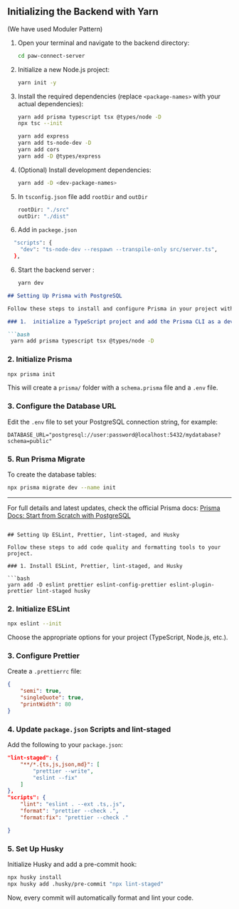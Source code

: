 ## Initializing the Backend with Yarn
 (We have used Moduler Pattern)
1. Open your terminal and navigate to the backend directory:
    ```bash
    cd paw-connect-server
    ```

2. Initialize a new Node.js project:
    ```bash
    yarn init -y
    ```

3. Install the required dependencies (replace `<package-names>` with your actual dependencies):
    ```bash
    yarn add prisma typescript tsx @types/node -D
    npx tsc --init
    ```
    ```bash
    yarn add express
    yarn add ts-node-dev -D
    yarn add cors
    yarn add -D @types/express

    ```
    

4. (Optional) Install development dependencies:
    ```bash
    yarn add -D <dev-package-names>
    ```
5. In `tsconfig.json` file add `rootDir` and `outDir`
    ```bash
    rootDir: "./src"
    outDir: "./dist"
    ```

7. Add in `packege.json`
```bash
  "scripts": {
    "dev": "ts-node-dev --respawn --transpile-only src/server.ts",
  },

```
6. Start the backend server :
    ```bash
    yarn dev
    ```




````markdown
## Setting Up Prisma with PostgreSQL

Follow these steps to install and configure Prisma in your project with a PostgreSQL database.

### 1.  initialize a TypeScript project and add the Prisma CLI as a development dependency to it:

```bash
 yarn add prisma typescript tsx @types/node -D
````

### 2. Initialize Prisma

```bash
npx prisma init
```

This will create a `prisma/` folder with a `schema.prisma` file and a `.env` file.



### 3. Configure the Database URL

Edit the `.env` file to set your PostgreSQL connection string, for example:

```env
DATABASE_URL="postgresql://user:password@localhost:5432/mydatabase?schema=public"
```



### 5. Run Prisma Migrate

To create the database tables:

```bash
npx prisma migrate dev --name init
```
---

For full details and latest updates, check the official Prisma docs:
[Prisma Docs: Start from Scratch with PostgreSQL](https://www.prisma.io/docs/getting-started/setup-prisma/start-from-scratch/relational-databases-typescript-prismaPostgres)

```

## Setting Up ESLint, Prettier, lint-staged, and Husky

Follow these steps to add code quality and formatting tools to your project.

### 1. Install ESLint, Prettier, lint-staged, and Husky

```bash
yarn add -D eslint prettier eslint-config-prettier eslint-plugin-prettier lint-staged husky
```

### 2. Initialize ESLint

```bash
npx eslint --init
```

Choose the appropriate options for your project (TypeScript, Node.js, etc.).

### 3. Configure Prettier

Create a `.prettierrc` file:

```json
{
    "semi": true,
    "singleQuote": true,
    "printWidth": 80
}
```

### 4. Update `package.json` Scripts and lint-staged

Add the following to your `package.json`:

```json
"lint-staged": {
    "**/*.{ts,js,json,md}": [
        "prettier --write",
        "eslint --fix"
    ]
},
"scripts": {
    "lint": "eslint . --ext .ts,.js",
    "format": "prettier --check .",
    "format:fix": "prettier --check ."

}
```

### 5. Set Up Husky

Initialize Husky and add a pre-commit hook:

```bash
npx husky install
npx husky add .husky/pre-commit "npx lint-staged"
```

Now, every commit will automatically format and lint your code.
